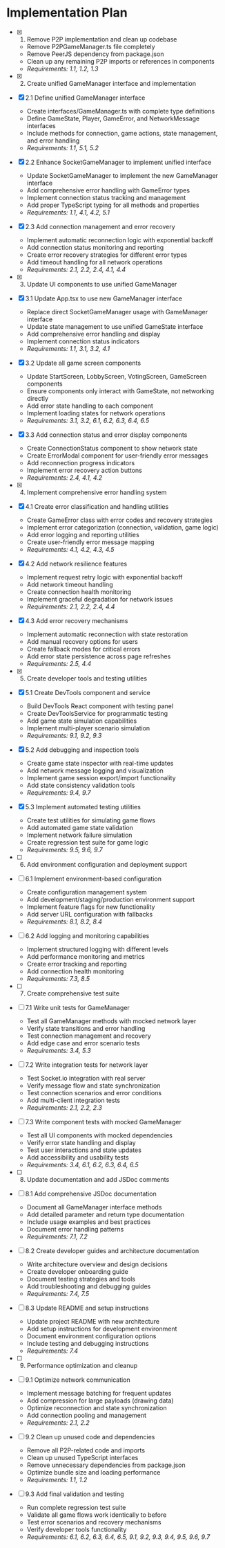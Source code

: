 # Implementation Plan

- [x] 1. Remove P2P implementation and clean up codebase

  - Remove P2PGameManager.ts file completely
  - Remove PeerJS dependency from package.json
  - Clean up any remaining P2P imports or references in components
  - _Requirements: 1.1, 1.2, 1.3_

- [x] 2. Create unified GameManager interface and implementation
- [x] 2.1 Define unified GameManager interface

  - Create interfaces/GameManager.ts with complete type definitions
  - Define GameState, Player, GameError, and NetworkMessage interfaces
  - Include methods for connection, game actions, state management, and error handling
  - _Requirements: 1.1, 5.1, 5.2_

- [x] 2.2 Enhance SocketGameManager to implement unified interface

  - Update SocketGameManager to implement the new GameManager interface
  - Add comprehensive error handling with GameError types
  - Implement connection status tracking and management
  - Add proper TypeScript typing for all methods and properties
  - _Requirements: 1.1, 4.1, 4.2, 5.1_

- [x] 2.3 Add connection management and error recovery

  - Implement automatic reconnection logic with exponential backoff
  - Add connection status monitoring and reporting
  - Create error recovery strategies for different error types
  - Add timeout handling for all network operations
  - _Requirements: 2.1, 2.2, 2.4, 4.1, 4.4_

- [x] 3. Update UI components to use unified GameManager
- [x] 3.1 Update App.tsx to use new GameManager interface

  - Replace direct SocketGameManager usage with GameManager interface
  - Update state management to use unified GameState interface
  - Add comprehensive error handling and display
  - Implement connection status indicators
  - _Requirements: 1.1, 3.1, 3.2, 4.1_

- [x] 3.2 Update all game screen components

  - Update StartScreen, LobbyScreen, VotingScreen, GameScreen components
  - Ensure components only interact with GameState, not networking directly
  - Add error state handling to each component
  - Implement loading states for network operations
  - _Requirements: 3.1, 3.2, 6.1, 6.2, 6.3, 6.4, 6.5_

- [x] 3.3 Add connection status and error display components

  - Create ConnectionStatus component to show network state
  - Create ErrorModal component for user-friendly error messages
  - Add reconnection progress indicators
  - Implement error recovery action buttons
  - _Requirements: 2.4, 4.1, 4.2_

- [x] 4. Implement comprehensive error handling system
- [x] 4.1 Create error classification and handling utilities

  - Create GameError class with error codes and recovery strategies
  - Implement error categorization (connection, validation, game logic)
  - Add error logging and reporting utilities
  - Create user-friendly error message mapping
  - _Requirements: 4.1, 4.2, 4.3, 4.5_

- [x] 4.2 Add network resilience features

  - Implement request retry logic with exponential backoff
  - Add network timeout handling
  - Create connection health monitoring
  - Implement graceful degradation for network issues
  - _Requirements: 2.1, 2.2, 2.4, 4.4_

- [x] 4.3 Add error recovery mechanisms

  - Implement automatic reconnection with state restoration
  - Add manual recovery options for users
  - Create fallback modes for critical errors
  - Add error state persistence across page refreshes
  - _Requirements: 2.5, 4.4_

- [x] 5. Create developer tools and testing utilities
- [x] 5.1 Create DevTools component and service

  - Build DevTools React component with testing panel
  - Create DevToolsService for programmatic testing
  - Add game state simulation capabilities
  - Implement multi-player scenario simulation
  - _Requirements: 9.1, 9.2, 9.3_

- [x] 5.2 Add debugging and inspection tools

  - Create game state inspector with real-time updates
  - Add network message logging and visualization
  - Implement game session export/import functionality
  - Add state consistency validation tools
  - _Requirements: 9.4, 9.7_

- [x] 5.3 Implement automated testing utilities

  - Create test utilities for simulating game flows
  - Add automated game state validation
  - Implement network failure simulation
  - Create regression test suite for game logic
  - _Requirements: 9.5, 9.6, 9.7_

- [ ] 6. Add environment configuration and deployment support
- [ ] 6.1 Implement environment-based configuration

  - Create configuration management system
  - Add development/staging/production environment support
  - Implement feature flags for new functionality
  - Add server URL configuration with fallbacks
  - _Requirements: 8.1, 8.2, 8.4_

- [ ] 6.2 Add logging and monitoring capabilities

  - Implement structured logging with different levels
  - Add performance monitoring and metrics
  - Create error tracking and reporting
  - Add connection health monitoring
  - _Requirements: 7.3, 8.5_

- [ ] 7. Create comprehensive test suite
- [ ] 7.1 Write unit tests for GameManager

  - Test all GameManager methods with mocked network layer
  - Verify state transitions and error handling
  - Test connection management and recovery
  - Add edge case and error scenario tests
  - _Requirements: 3.4, 5.3_

- [ ] 7.2 Write integration tests for network layer

  - Test Socket.io integration with real server
  - Verify message flow and state synchronization
  - Test connection scenarios and error conditions
  - Add multi-client integration tests
  - _Requirements: 2.1, 2.2, 2.3_

- [ ] 7.3 Write component tests with mocked GameManager

  - Test all UI components with mocked dependencies
  - Verify error state handling and display
  - Test user interactions and state updates
  - Add accessibility and usability tests
  - _Requirements: 3.4, 6.1, 6.2, 6.3, 6.4, 6.5_

- [ ] 8. Update documentation and add JSDoc comments
- [ ] 8.1 Add comprehensive JSDoc documentation

  - Document all GameManager interface methods
  - Add detailed parameter and return type documentation
  - Include usage examples and best practices
  - Document error handling patterns
  - _Requirements: 7.1, 7.2_

- [ ] 8.2 Create developer guides and architecture documentation

  - Write architecture overview and design decisions
  - Create developer onboarding guide
  - Document testing strategies and tools
  - Add troubleshooting and debugging guides
  - _Requirements: 7.4, 7.5_

- [ ] 8.3 Update README and setup instructions

  - Update project README with new architecture
  - Add setup instructions for development environment
  - Document environment configuration options
  - Include testing and debugging instructions
  - _Requirements: 7.4_

- [ ] 9. Performance optimization and cleanup
- [ ] 9.1 Optimize network communication

  - Implement message batching for frequent updates
  - Add compression for large payloads (drawing data)
  - Optimize reconnection and state synchronization
  - Add connection pooling and management
  - _Requirements: 2.1, 2.2_

- [ ] 9.2 Clean up unused code and dependencies

  - Remove all P2P-related code and imports
  - Clean up unused TypeScript interfaces
  - Remove unnecessary dependencies from package.json
  - Optimize bundle size and loading performance
  - _Requirements: 1.1, 1.2_

- [ ] 9.3 Add final validation and testing
  - Run complete regression test suite
  - Validate all game flows work identically to before
  - Test error scenarios and recovery mechanisms
  - Verify developer tools functionality
  - _Requirements: 6.1, 6.2, 6.3, 6.4, 6.5, 9.1, 9.2, 9.3, 9.4, 9.5, 9.6, 9.7_
